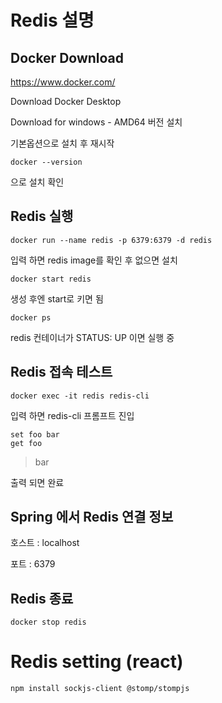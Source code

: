 # Redis 설명

## Docker Download
https://www.docker.com/

Download Docker Desktop

Download for windows - AMD64 버전 설치

기본옵션으로 설치 후 재시작

    docker --version
으로 설치 확인

## Redis 실행
    docker run --name redis -p 6379:6379 -d redis
입력 하면 redis image를 확인 후 없으면 설치

    docker start redis
생성 후엔 start로 키면 됨

    docker ps
redis 컨테이너가 STATUS: UP 이면 실행 중

## Redis 접속 테스트
    docker exec -it redis redis-cli
입력 하면 redis-cli 프롬프트 진입

```
set foo bar 
get foo
```
> bar

출력 되면 완료

## Spring 에서 Redis 연결 정보
호스트 : localhost

포트 : 6379

## Redis 종료
    docker stop redis

# Redis setting (react)

    npm install sockjs-client @stomp/stompjs
